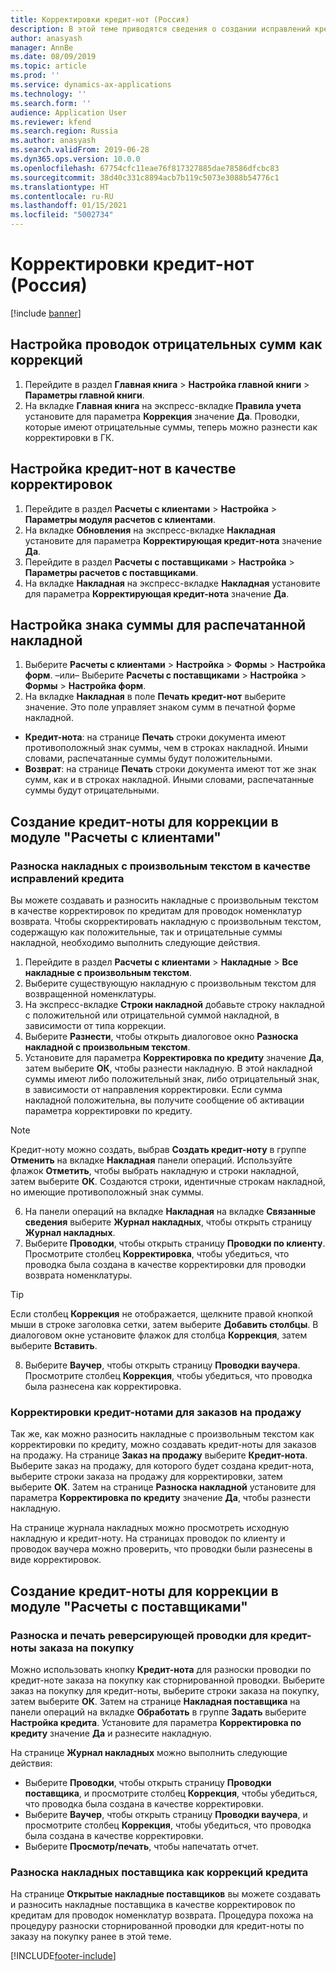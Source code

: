 ```yaml
---
title: Корректировки кредит-нот (Россия)
description: В этой теме приводятся сведения о создании исправлений кредит-нот в расчетах с клиентами и в расчетах с поставщиками.
author: anasyash
manager: AnnBe
ms.date: 08/09/2019
ms.topic: article
ms.prod: ''
ms.service: dynamics-ax-applications
ms.technology: ''
ms.search.form: ''
audience: Application User
ms.reviewer: kfend
ms.search.region: Russia
ms.author: anasyash
ms.search.validFrom: 2019-06-28
ms.dyn365.ops.version: 10.0.0
ms.openlocfilehash: 67754cfc11eae76f817327885dae78586dfcbc83
ms.sourcegitcommit: 38d40c331c8894acb7b119c5073e3088b54776c1
ms.translationtype: HT
ms.contentlocale: ru-RU
ms.lasthandoff: 01/15/2021
ms.locfileid: "5002734"
---
```

# <a name="credit-note-corrections-russia"></a>Корректировки кредит-нот (Россия)

[!include [banner](../includes/banner.md)]

## <a name="set-up-negative-amount-transactions-as-corrections"></a>Настройка проводок отрицательных сумм как коррекций

1. Перейдите в раздел **Главная книга** \> **Настройка главной книги** \> **Параметры главной книги**.
2. На вкладке **Главная книга** на экспресс-вкладке **Правила учета** установите для параметра **Коррекция** значение **Да**. Проводки, которые имеют отрицательные суммы, теперь можно разнести как корректировки в ГК.

## <a name="set-up-credit-notes-as-corrections"></a>Настройка кредит-нот в качестве корректировок

1. Перейдите в раздел **Расчеты с клиентами** \> **Настройка** \> **Параметры модуля расчетов с клиентами**.
2. На вкладке **Обновления** на экспресс-вкладке **Накладная** установите для параметра **Корректирующая кредит-нота** значение **Да**.
3. Перейдите в раздел **Расчеты с поставщиками** \> **Настройка** \> **Параметры расчетов с поставщиками**.
4. На вкладке **Накладная** на экспресс-вкладке **Накладная** установите для параметра **Корректирующая кредит-нота** значение **Да**.

## <a name="set-up-the-amount-sign-for-a-printed-invoice"></a>Настройка знака суммы для распечатанной накладной

1. Выберите **Расчеты с клиентами** \> **Настройка** \> **Формы** \> **Настройка форм**.
–или– Выберите **Расчеты с поставщиками** \> **Настройка** \> **Формы** \> **Настройка форм**.
2. На вкладке **Накладная** в поле **Печать кредит-нот** выберите значение. Это поле управляет знаком сумм в печатной форме накладной.

  - **Кредит-нота**: на странице **Печать** строки документа имеют противоположный знак суммы, чем в строках накладной. Иными словами, распечатанные суммы будут положительными.
  - **Возврат**: на странице **Печать** строки документа имеют тот же знак сумм, как и в строках накладной. Иными словами, распечатанные суммы будут отрицательными.

## <a name="create-a-credit-note-for-correction-in-accounts-receivable"></a>Создание кредит-ноты для коррекции в модуле "Расчеты с клиентами"

### <a name="post-free-text-invoices-as-credit-corrections"></a>Разноска накладных с произвольным текстом в качестве исправлений кредита
Вы можете создавать и разносить накладные с произвольным текстом в качестве корректировок по кредитам для проводок номенклатур возврата. Чтобы скорректировать накладную с произвольным текстом, содержащую как положительные, так и отрицательные суммы накладной, необходимо выполнить следующие действия.

1. Перейдите в раздел **Расчеты с клиентами** \> **Накладные** \> **Все накладные с произвольным текстом**.
2. Выберите существующую накладную с произвольным текстом для возвращенной номенклатуры.
3. На экспресс-вкладке **Строки накладной** добавьте строку накладной с положительной или отрицательной суммой накладной, в зависимости от типа коррекции.
4. Выберите **Разнести**, чтобы открыть диалоговое окно **Разноска накладной с произвольным текстом**.
5. Установите для параметра **Корректировка по кредиту** значение **Да**, затем выберите **ОК**, чтобы разнести накладную. В этой накладной суммы имеют либо положительный знак, либо отрицательный знак, в зависимости от направления корректировки. Если сумма накладной положительна, вы получите сообщение об активации параметра корректировки по кредиту.

> [!NOTE]
> Кредит-ноту можно создать, выбрав **Создать кредит-ноту** в группе **Отменить** на вкладке **Накладная** панели операций. Используйте флажок **Отметить**, чтобы выбрать накладную и строки накладной, затем выберите **ОК**. Создаются строки, идентичные строкам накладной, но имеющие противоположный знак суммы.

6. На панели операций на вкладке **Накладная** на вкладке **Связанные сведения** выберите **Журнал накладных**, чтобы открыть страницу **Журнал накладных**.
7. Выберите **Проводки**, чтобы открыть страницу **Проводки по клиенту**. Просмотрите столбец **Корректировка**, чтобы убедиться, что проводка была создана в качестве корректировки для проводки возврата номенклатуры.

> [!TIP]
> Если столбец **Коррекция** не отображается, щелкните правой кнопкой мыши в строке заголовка сетки, затем выберите **Добавить столбцы**. В диалоговом окне установите флажок для столбца **Коррекция**, затем выберите **Вставить**.

8. Выберите **Ваучер**, чтобы открыть страницу **Проводки ваучера**. Просмотрите столбец **Коррекция**, чтобы убедиться, что проводка была разнесена как корректировка.

### <a name="create-credit-corrections-for-sales-orders"></a>Корректировки кредит-нотами для заказов на продажу
Так же, как можно разносить накладные с произвольным текстом как корректировки по кредиту, можно создавать кредит-ноты для заказов на продажу. На странице **Заказ на продажу** выберите **Кредит-нота**. Выберите заказ на продажу, для которого будет создана кредит-нота, выберите строки заказа на продажу для корректировки, затем выберите **ОК**. Затем на странице **Разноска накладной** установите для параметра **Корректировка по кредиту** значение **Да**, чтобы разнести накладную.

На странице журнала накладных можно просмотреть исходную накладную и кредит-ноту. На страницах проводок по клиенту и проводок ваучера можно проверить, что проводки были разнесены в виде корректировок.

## <a name="create-a-credit-note-for-correction-in-accounts-payable"></a>Создание кредит-ноты для коррекции в модуле "Расчеты с поставщиками"

### <a name="post-and-print-a-reverse-transaction-for-a-purchase-order-credit-note"></a>Разноска и печать реверсирующей проводки для кредит-ноты заказа на покупку
Можно использовать кнопку **Кредит-нота** для разноски проводки по кредит-ноте заказа на покупку как сторнированной проводки. Выберите заказ на покупку для кредит-ноты, выберите строки заказа на покупку, затем выберите **ОК**. Затем на странице **Накладная поставщика** на панели операций на вкладке **Обработать** в группе **Задать** выберите **Настройка кредита**. Установите для параметра **Корректировка по кредиту** значение **Да** и разнесите накладную.

На странице **Журнал накладных** можно выполнить следующие действия:

- Выберите **Проводки**, чтобы открыть страницу **Проводки поставщика**, и просмотрите столбец **Коррекция**, чтобы убедиться, что проводка была создана в качестве корректировки.
- Выберите **Ваучер**, чтобы открыть страницу **Проводки ваучера**, и просмотрите столбец **Коррекция**, чтобы убедиться, что проводка была создана в качестве корректировки.
- Выберите **Просмотр/печать**, чтобы напечатать отчет.

### <a name="post-vendor-invoices-as-credit-corrections"></a>Разноска накладных поставщика как коррекций кредита
На странице **Открытые накладные поставщиков** вы можете создавать и разносить накладные поставщика в качестве корректировок по кредитам для проводок номенклатур возврата. Процедура похожа на процедуру разноски сторнированной проводки для кредит-ноты по заказу на покупку ранее в этой теме.


[!INCLUDE[footer-include](../../includes/footer-banner.md)]